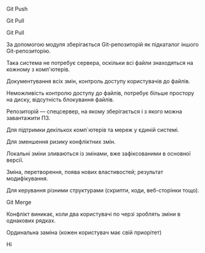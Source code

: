 Git Push

Git Pull

Git Pull

За допомогою модуля зберігається Git-репозиторій як підкаталог іншого Git-репозиторію.

Така система не потребує сервера, оскільки всі файли знаходяться на кожному з комп'ютерів.

Документування всіх змін, контроль доступу користувачів до файлів.

Неможливість контролю доступу до файлів, потребує більше простору на диску, відсутність блокування файлів.

Репозиторій — спецсервер, на якому зберігається і з якого можна завантажити ПЗ.

Для підтримки декількох комп`ютерів та мереж у єдиній системі.

Для зменшення ризику конфліктних змін.

Локальні зміни зливаються із змінами, вже зафіксованими в основної версії.

Зміна, перетворення, поява нових властивостей; результат модифікування.

Для керування різними структурами (скрипти, коди, веб-сторінки тощо).

Git Merge

Конфлікт виникає, коли два користувачі по черзі зроблять зміни в однакових рядках.

Ординальна заміна (кожен користувач має свій приорітет)

Ні
